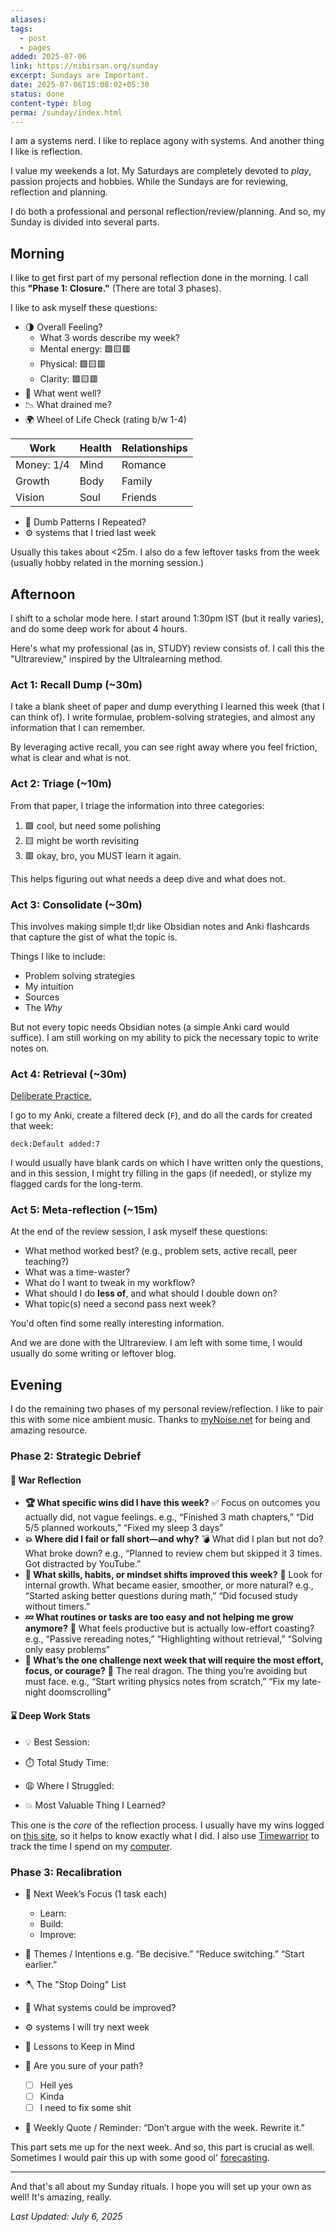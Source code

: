 ```yaml
---
aliases: 
tags:
  - post
  - pages
added: 2025-07-06
link: https://nibirsan.org/sunday
excerpt: Sundays are Important.
date: 2025-07-06T15:08:02+05:30
status: done
content-type: blog
perma: /sunday/index.html
---
```

I am a systems nerd. I like to replace agony with systems. And another thing I like is reflection. 

I value my weekends a lot. My Saturdays are completely devoted to *play*, passion projects and hobbies. While the Sundays are for reviewing, reflection and planning.

I do both a professional and personal reflection/review/planning. And so, my Sunday is divided into several parts. 

## Morning
I like to get first part of my personal reflection done in the morning. I call this **"Phase 1: Closure."** (There are total 3 phases).

I like to ask myself these questions:

- 🌗 Overall Feeling?
	- What 3 words describe my week?
	- Mental energy: 🟩🟨🟥
	- Physical: 🟩🟨🟥
	- Clarity: 🟩🟨🟥
- 🌹 What went well?
- 📉 What drained me?
- 🌍 Wheel of Life Check
(rating b/w 1-4)

| Work       | Health | Relationships |
| ---------- | ------ | ------------- |
| Money: 1/4 | Mind   | Romance       |
| Growth     | Body   | Family        |
| Vision     | Soul   | Friends       |

- 🧠 Dumb Patterns I Repeated?
- ⚙ systems that I tried last week

Usually this takes about <25m.
I also do a few leftover tasks from the week (usually hobby related in the morning session.)

## Afternoon
I shift to a scholar mode here. I start around 1:30pm IST (but it really varies), and do some deep work for about 4 hours.

Here's what my professional (as in, STUDY) review consists of. I call this the "Ultrareview," inspired by the Ultralearning method.

### Act 1: Recall Dump (~30m)
I take a blank sheet of paper and dump everything I learned this week (that I can think of). I write formulae, problem-solving strategies, and almost any information that I can remember.

By leveraging active recall, you can see right away where you feel friction, what is clear and what is not. 

### Act 2: Triage (~10m)
From that paper, I triage the information into three categories:
1. 🟩 cool, but need some polishing
2. 🟨 might be worth revisiting
3. 🟥 okay, bro, you MUST learn it again. 

This helps figuring out what needs a deep dive and what does not.

### Act 3: Consolidate (~30m)
This involves making simple tl;dr like Obsidian notes and Anki flashcards that capture the gist of what the topic is. 

Things I like to include:
- Problem solving strategies
- My intuition
- Sources
- The *Why*

But not every topic needs Obsidian notes (a simple Anki card would suffice). I am still working on my ability to pick the necessary topic to write notes on.

### Act 4: Retrieval (~30m)
[Deliberate Practice.](https://fs.blog/deliberate-practice-guide/)

I go to my Anki, create a filtered deck (`F`), and do all the cards for created that week:

```
deck:Default added:7
```

I would usually have blank cards on which I have written only the questions, and in this session, I might try filling in the gaps (if needed), or stylize my flagged cards for the long-term.

### Act 5: Meta-reflection (~15m)
At the end of the review session, I ask myself these questions:

- What method worked best? (e.g., problem sets, active recall, peer teaching?)
- What was a time-waster?
- What do I want to tweak in my workflow?
- What should I do **less of**, and what should I double down on?
- What topic(s) need a second pass next week?

You'd often find some really interesting information.

And we are done with the Ultrareview. I am left with some time, I would usually do some writing or leftover blog.

## Evening
I do the remaining two phases of my personal review/reflection.
I like to pair this with some nice ambient music. Thanks to [myNoise.net](https://mynoise.net) for being and amazing resource.

### Phase 2: Strategic Debrief
#### 🏹 War Reflection
-  **🏆 What specific wins did I have this week?**
	✅ Focus on outcomes you actually did, not vague feelings.
	e.g., “Finished 3 math chapters,” “Did 5/5 planned workouts,” “Fixed my sleep 3 days”
- **💥 Where did I fail or fall short—and why?**
	💣 What did I plan but not do? What broke down?
	e.g., “Planned to review chem but skipped it 3 times. Got distracted by YouTube.”
- **🌋 What skills, habits, or mindset shifts improved this week?**
	🔧 Look for internal growth. What became easier, smoother, or more natural?
	e.g., “Started asking better questions during math,” “Did focused study without timers.”
- **💤 What routines or tasks are too easy and not helping me grow anymore?**
	🧱 What feels productive but is actually low-effort coasting?
	e.g., “Passive rereading notes,” “Highlighting without retrieval,” “Solving only easy problems”
- **🧙 What’s the one challenge next week that will require the most effort, focus, or courage?**
	🐉 The real dragon. The thing you’re avoiding but must face.
	e.g., “Start writing physics notes from scratch,” “Fix my late-night doomscrolling”
#### ⌛ Deep Work Stats
- 💡 Best Session:
- ⏱️ Total Study Time:
- 😩 Where I Struggled:

- 💥 Most Valuable Thing I Learned?

This one is the *core* of the reflection process. I usually have my wins logged on [this site](https://nibirsan.org/war-of-becoming/wins/), so it helps to know exactly what I did. I also use [Timewarrior](https://timewarrior.net/) to track the time I spend on my [computer](/tech/).

### Phase 3: Recalibration
- 🎯 Next Week’s Focus (1 task each)
	- Learn:
	- Build:
	- Improve:

- 🧠 Themes / Intentions
	e.g. “Be decisive.” “Reduce switching.” “Start earlier.”

- 🪓 The "Stop Doing" List
- 🌱 What systems could be improved?
- ⚙ systems I will try next week
- 🧱 Lessons to Keep in Mind

- 🔋 Are you sure of your path?
	- [ ] Hell yes
	- [ ] Kinda
	- [ ] I need to fix some shit

- 📌 Weekly Quote / Reminder:
	“Don’t argue with the week. Rewrite it.”

This part sets me up for the next week. And so, this part is crucial as well. Sometimes I would pair this up with some good ol' [forecasting](https://fatebook.io/).

---

And that's all about my Sunday rituals. I hope you will set up your own as well!
It's amazing, really.

*Last Updated: July 6, 2025*